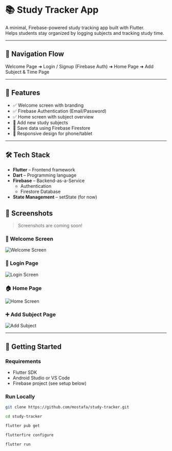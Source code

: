 # 📚 Study Tracker App

A minimal, Firebase-powered study tracking app built with Flutter.  
Helps students stay organized by logging subjects and tracking study time.

---

## 🧭 Navigation Flow

Welcome Page ➜ Login / Signup (Firebase Auth) ➜ Home Page ➜ Add Subject & Time Page

---

## 🚀 Features

- ✅ Welcome screen with branding
- ✅ Firebase Authentication (Email/Password)
- ✅ Home screen with subject overview
- 🔄 Add new study subjects
- 🔄 Save data using Firebase Firestore
- 🔄 Responsive design for phone/tablet

---

## 🛠️ Tech Stack

- **Flutter** – Frontend framework
- **Dart** – Programming language
- **Firebase** – Backend-as-a-Service
  - Authentication
  - Firestore Database
- **State Management** – setState (for now)

## 📱 Screenshots

> Screenshots are coming soon!

### 👋 Welcome Screen
![Welcome Screen]([images/welcome.png](https://github.com/MostafaL2003/study_tracker_app/blob/9debafca73d70847e5be518e715093d4bdda87ed/screenshots/Screenshot_1751992756.png))

### 🔐 Login Page
![Login Screen]([images/login.png](https://github.com/MostafaL2003/study_tracker_app/blob/9debafca73d70847e5be518e715093d4bdda87ed/screenshots/Screenshot_1751992760.png))

### 🏠 Home Page
![Home Screen]([images/home.png](https://github.com/MostafaL2003/study_tracker_app/blob/9debafca73d70847e5be518e715093d4bdda87ed/screenshots/Screenshot_1751743912.png))

### ➕ Add Subject Page
![Add Subject]()


---

## 🔧 Getting Started

### Requirements

- Flutter SDK
- Android Studio or VS Code
- Firebase project (see setup below)

### Run Locally

```bash
git clone https://github.com/mostafa/study-tracker.git

cd study-tracker

flutter pub get

flutterfire configure

flutter run
